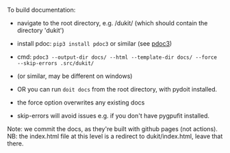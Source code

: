 To build documentation:

- navigate to the root directory, e.g. /dukit/
    (which should contain the directory 'dukit')
- install pdoc: `pip3 install pdoc3` or similar 
    (see [pdoc3](https://pdoc3.github.io/pdoc/))
- cmd: `pdoc3 --output-dir docs/ --html --template-dir docs/ --force --skip-errors .src/dukit/`
- (or similar, may be different on windows)
- OR you can run `doit docs` from the root directory, with pydoit installed.

- the force option overwrites any existing docs
- skip-errors will avoid issues e.g. if you don't have pygpufit installed.

Note: we commit the docs, as they're built with github pages (not actions).
NB: the index.html file at this level is a redirect to dukit/index.html, leave that there.